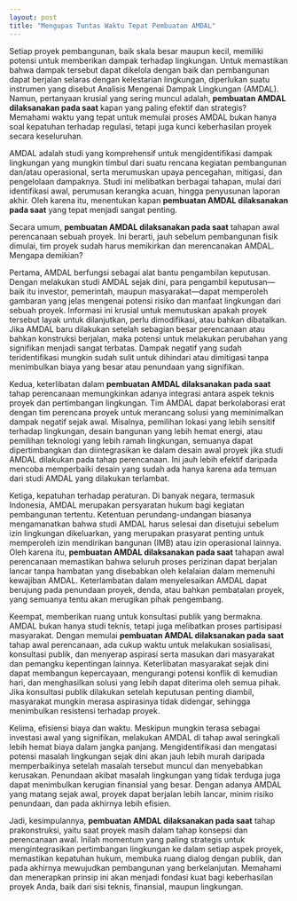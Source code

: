 ```yaml
---
layout: post
title: "Mengupas Tuntas Waktu Tepat Pembuatan AMDAL"
---
```


Setiap proyek pembangunan, baik skala besar maupun kecil, memiliki potensi untuk memberikan dampak terhadap lingkungan. Untuk memastikan bahwa dampak tersebut dapat dikelola dengan baik dan pembangunan dapat berjalan selaras dengan kelestarian lingkungan, diperlukan suatu instrumen yang disebut Analisis Mengenai Dampak Lingkungan (AMDAL). Namun, pertanyaan krusial yang sering muncul adalah, **pembuatan AMDAL dilaksanakan pada saat** kapan yang paling efektif dan strategis? Memahami waktu yang tepat untuk memulai proses AMDAL bukan hanya soal kepatuhan terhadap regulasi, tetapi juga kunci keberhasilan proyek secara keseluruhan.

AMDAL adalah studi yang komprehensif untuk mengidentifikasi dampak lingkungan yang mungkin timbul dari suatu rencana kegiatan pembangunan dan/atau operasional, serta merumuskan upaya pencegahan, mitigasi, dan pengelolaan dampaknya. Studi ini melibatkan berbagai tahapan, mulai dari identifikasi awal, perumusan kerangka acuan, hingga penyusunan laporan akhir. Oleh karena itu, menentukan kapan **pembuatan AMDAL dilaksanakan pada saat** yang tepat menjadi sangat penting.

Secara umum, **pembuatan AMDAL dilaksanakan pada saat** tahapan awal perencanaan sebuah proyek. Ini berarti, jauh sebelum pembangunan fisik dimulai, tim proyek sudah harus memikirkan dan merencanakan AMDAL. Mengapa demikian?

Pertama, AMDAL berfungsi sebagai alat bantu pengambilan keputusan. Dengan melakukan studi AMDAL sejak dini, para pengambil keputusan—baik itu investor, pemerintah, maupun masyarakat—dapat memperoleh gambaran yang jelas mengenai potensi risiko dan manfaat lingkungan dari sebuah proyek. Informasi ini krusial untuk memutuskan apakah proyek tersebut layak untuk dilanjutkan, perlu dimodifikasi, atau bahkan dibatalkan. Jika AMDAL baru dilakukan setelah sebagian besar perencanaan atau bahkan konstruksi berjalan, maka potensi untuk melakukan perubahan yang signifikan menjadi sangat terbatas. Dampak negatif yang sudah teridentifikasi mungkin sudah sulit untuk dihindari atau dimitigasi tanpa menimbulkan biaya yang besar atau penundaan yang signifikan.

Kedua, keterlibatan dalam **pembuatan AMDAL dilaksanakan pada saat** tahap perencanaan memungkinkan adanya integrasi antara aspek teknis proyek dan pertimbangan lingkungan. Tim AMDAL dapat berkolaborasi erat dengan tim perencana proyek untuk merancang solusi yang meminimalkan dampak negatif sejak awal. Misalnya, pemilihan lokasi yang lebih sensitif terhadap lingkungan, desain bangunan yang lebih hemat energi, atau pemilihan teknologi yang lebih ramah lingkungan, semuanya dapat dipertimbangkan dan diintegrasikan ke dalam desain awal proyek jika studi AMDAL dilakukan pada tahap perencanaan. Ini jauh lebih efektif daripada mencoba memperbaiki desain yang sudah ada hanya karena ada temuan dari studi AMDAL yang dilakukan terlambat.

Ketiga, kepatuhan terhadap peraturan. Di banyak negara, termasuk Indonesia, AMDAL merupakan persyaratan hukum bagi kegiatan pembangunan tertentu. Ketentuan perundang-undangan biasanya mengamanatkan bahwa studi AMDAL harus selesai dan disetujui sebelum izin lingkungan dikeluarkan, yang merupakan prasyarat penting untuk memperoleh izin mendirikan bangunan (IMB) atau izin operasional lainnya. Oleh karena itu, **pembuatan AMDAL dilaksanakan pada saat** tahapan awal perencanaan memastikan bahwa seluruh proses perizinan dapat berjalan lancar tanpa hambatan yang disebabkan oleh kelalaian dalam memenuhi kewajiban AMDAL. Keterlambatan dalam menyelesaikan AMDAL dapat berujung pada penundaan proyek, denda, atau bahkan pembatalan proyek, yang semuanya tentu akan merugikan pihak pengembang.

Keempat, memberikan ruang untuk konsultasi publik yang bermakna. AMDAL bukan hanya studi teknis, tetapi juga melibatkan proses partisipasi masyarakat. Dengan memulai **pembuatan AMDAL dilaksanakan pada saat** tahap awal perencanaan, ada cukup waktu untuk melakukan sosialisasi, konsultasi publik, dan menyerap aspirasi serta masukan dari masyarakat dan pemangku kepentingan lainnya. Keterlibatan masyarakat sejak dini dapat membangun kepercayaan, mengurangi potensi konflik di kemudian hari, dan menghasilkan solusi yang lebih dapat diterima oleh semua pihak. Jika konsultasi publik dilakukan setelah keputusan penting diambil, masyarakat mungkin merasa aspirasinya tidak didengar, sehingga menimbulkan resistensi terhadap proyek.

Kelima, efisiensi biaya dan waktu. Meskipun mungkin terasa sebagai investasi awal yang signifikan, melakukan AMDAL di tahap awal seringkali lebih hemat biaya dalam jangka panjang. Mengidentifikasi dan mengatasi potensi masalah lingkungan sejak dini akan jauh lebih murah daripada memperbaikinya setelah masalah tersebut muncul dan menyebabkan kerusakan. Penundaan akibat masalah lingkungan yang tidak terduga juga dapat menimbulkan kerugian finansial yang besar. Dengan adanya AMDAL yang matang sejak awal, proyek dapat berjalan lebih lancar, minim risiko penundaan, dan pada akhirnya lebih efisien.

Jadi, kesimpulannya, **pembuatan AMDAL dilaksanakan pada saat** tahap prakonstruksi, yaitu saat proyek masih dalam tahap konsepsi dan perencanaan awal. Inilah momentum yang paling strategis untuk mengintegrasikan pertimbangan lingkungan ke dalam setiap aspek proyek, memastikan kepatuhan hukum, membuka ruang dialog dengan publik, dan pada akhirnya mewujudkan pembangunan yang berkelanjutan. Memahami dan menerapkan prinsip ini akan menjadi fondasi kuat bagi keberhasilan proyek Anda, baik dari sisi teknis, finansial, maupun lingkungan.
